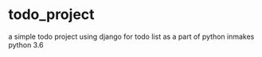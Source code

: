 # todo_project
a simple todo project using django for todo list as a part of python inmakes
python 3.6
